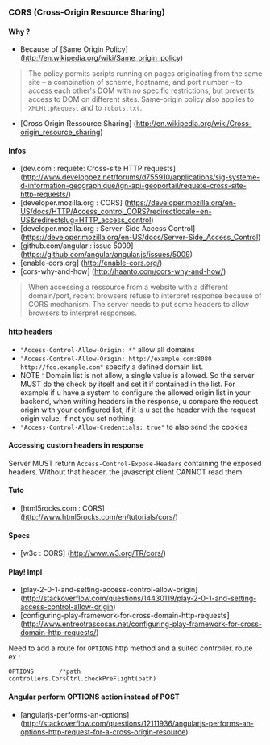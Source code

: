 
### CORS (Cross-Origin Resource Sharing)

#### Why ?
- Because of [Same Origin Policy] (http://en.wikipedia.org/wiki/Same_origin_policy)

> The policy permits scripts running on pages originating from the same site – a combination of scheme, hostname, and port number – to access each other's DOM with no specific restrictions, but prevents access to DOM on different sites. 
Same-origin policy also applies to `XMLHttpRequest` and to `robots.txt`.

- [Cross Origin Ressource Sharing] (http://en.wikipedia.org/wiki/Cross-origin_resource_sharing)

#### Infos
- [dev.com : requête: Cross-site HTTP requests] (http://www.developpez.net/forums/d755910/applications/sig-systeme-d-information-geographique/ign-api-geoportail/requete-cross-site-http-requests/)
- [developer.mozilla.org : CORS] (https://developer.mozilla.org/en-US/docs/HTTP/Access_control_CORS?redirectlocale=en-US&redirectslug=HTTP_access_control)
- [developer.mozilla.org : Server-Side Access Control] (https://developer.mozilla.org/en-US/docs/Server-Side_Access_Control)
- [github.com/angular : issue 5009] (https://github.com/angular/angular.js/issues/5009)
- [enable-cors.org] (http://enable-cors.org/)
- [cors-why-and-how] (http://haanto.com/cors-why-and-how/)

> When accessing a ressource from a website with a different domain/port, recent browsers refuse to interpret response because of CORS mechanism.
> The server needs to put some headers to allow browsers to interpret responses.

#### http headers

- `"Access-Control-Allow-Origin: *"` allow all domains
- `"Access-Control-Allow-Origin: http://example.com:8080 http://foo.example.com"` specify a defined domain list.
- NOTE : Domain list is not allow, a single value is allowed. So the server MUST do the check by itself and set it if contained in the list.
For example if u have a system to configure the allowed origin list in your backend, when writing headers in the response, u compare the request origin with your configured list, if it is u set the header with the request origin value, if not you set nothing.
- `"Access-Control-Allow-Credentials: true"` to also send the cookies

#### Accessing custom headers in response
Server MUST return `Access-Control-Expose-Headers` containing the exposed headers.
Without that header, the javascript client CANNOT read them.

#### Tuto
- [html5rocks.com : CORS] (http://www.html5rocks.com/en/tutorials/cors/)

#### Specs
- [w3c : CORS] (http://www.w3.org/TR/cors/)

#### Play! Impl
- [play-2-0-1-and-setting-access-control-allow-origin] (http://stackoverflow.com/questions/14430119/play-2-0-1-and-setting-access-control-allow-origin)
- [configuring-play-framework-for-cross-domain-http-requests] (http://www.entreotrascosas.net/configuring-play-framework-for-cross-domain-http-requests/)

Need to add a route for `OPTIONS` http method and a suited controller.
route ex : 
```
OPTIONS       /*path                 controllers.CorsCtrl.checkPreFlight(path)
```

#### Angular perform OPTIONS action instead of POST
- [angularjs-performs-an-options] (http://stackoverflow.com/questions/12111936/angularjs-performs-an-options-http-request-for-a-cross-origin-resource)
